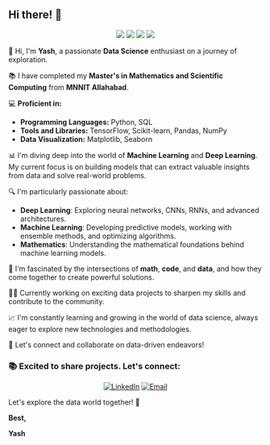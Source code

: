 ## Hi there! 👋

<p align="center">
  <img src="https://img.shields.io/badge/Deep%20Learning-%231572B6.svg?style=flat&logo=tensorflow&logoColor=white"/>
  <img src="https://img.shields.io/badge/Machine%20Learning-%23F7DF1E.svg?style=flat&logo=scikit-learn&logoColor=white"/>
  <img src="https://img.shields.io/badge/Python-%233776AB.svg?style=flat&logo=python&logoColor=white"/>
  <img src="https://img.shields.io/badge/SQL-%2300C4CC.svg?style=flat&logo=mysql&logoColor=white"/>
</p>

👋 Hi, I'm **Yash**, a passionate **Data Science** enthusiast on a journey of exploration.

📚 I have completed my **Master's in Mathematics and Scientific Computing** from **MNNIT Allahabad**.

💻 **Proficient in:**
- **Programming Languages:** Python, SQL
- **Tools and Libraries:** TensorFlow, Scikit-learn, Pandas, NumPy
- **Data Visualization:** Matplotlib, Seaborn

📊 I'm diving deep into the world of **Machine Learning** and **Deep Learning**. My current focus is on building models that can extract valuable insights from data and solve real-world problems.

🔍 I'm particularly passionate about:
- **Deep Learning**: Exploring neural networks, CNNs, RNNs, and advanced architectures.
- **Machine Learning**: Developing predictive models, working with ensemble methods, and optimizing algorithms.
- **Mathematics**: Understanding the mathematical foundations behind machine learning models.

🌟 I'm fascinated by the intersections of **math**, **code**, and **data**, and how they come together to create powerful solutions.

👨‍💻 Currently working on exciting data projects to sharpen my skills and contribute to the community.

📈 I'm constantly learning and growing in the world of data science, always eager to explore new technologies and methodologies.

💌 Let's connect and collaborate on data-driven endeavors!

### 📚 Excited to share projects. Let's connect:
<p align="center">
  <a href="https://www.linkedin.com/in/yash"><img src="https://img.shields.io/badge/LinkedIn-%230077B5.svg?style=flat&logo=linkedin&logoColor=white" alt="LinkedIn"></a>
  <a href="mailto:your.email@example.com"><img src="https://img.shields.io/badge/Email-%23D14836.svg?style=flat&logo=gmail&logoColor=white" alt="Email"></a>
</p>

Let's explore the data world together! 🚀

**Best,**

**Yash**
